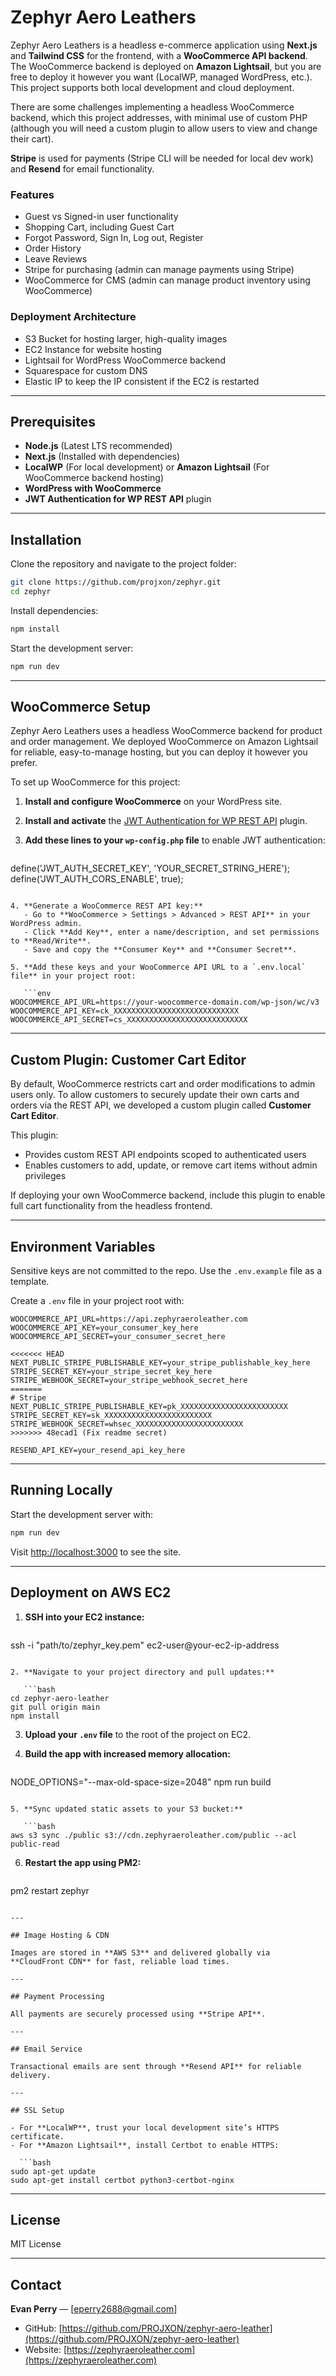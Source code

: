 # Zephyr Aero Leathers

Zephyr Aero Leathers is a headless e-commerce application using **Next.js** and **Tailwind CSS** for the frontend, with a **WooCommerce API backend**. The WooCommerce backend is deployed on **Amazon Lightsail**, but you are free to deploy it however you want (LocalWP, managed WordPress, etc.). This project supports both local development and cloud deployment.

There are some challenges implementing a headless WooCommerce backend, which this project addresses, with minimal use of custom PHP (although you will need a custom plugin to allow users to view and change their cart).

**Stripe** is used for payments (Stripe CLI will be needed for local dev work) and **Resend** for email functionality.

### Features

- Guest vs Signed-in user functionality
- Shopping Cart, including Guest Cart
- Forgot Password, Sign In, Log out, Register
- Order History
- Leave Reviews
- Stripe for purchasing (admin can manage payments using Stripe)
- WooCommerce for CMS (admin can manage product inventory using WooCommerce)

### Deployment Architecture

- S3 Bucket for hosting larger, high-quality images
- EC2 Instance for website hosting
- Lightsail for WordPress WooCommerce backend
- Squarespace for custom DNS
- Elastic IP to keep the IP consistent if the EC2 is restarted

---

## Prerequisites

- **Node.js** (Latest LTS recommended)
- **Next.js** (Installed with dependencies)
- **LocalWP** (For local development) or **Amazon Lightsail** (For WooCommerce backend hosting)
- **WordPress with WooCommerce**
- **JWT Authentication for WP REST API** plugin

---

## Installation

Clone the repository and navigate to the project folder:

```sh
git clone https://github.com/projxon/zephyr.git
cd zephyr
```

Install dependencies:

```sh
npm install
```

Start the development server:

```sh
npm run dev
```

---

## WooCommerce Setup

Zephyr Aero Leathers uses a headless WooCommerce backend for product and order management. We deployed WooCommerce on Amazon Lightsail for reliable, easy-to-manage hosting, but you can deploy it however you prefer.

To set up WooCommerce for this project:

1. **Install and configure WooCommerce** on your WordPress site.
2. **Install and activate** the [JWT Authentication for WP REST API](https://wordpress.org/plugins/jwt-authentication-for-wp-rest-api/) plugin.
3. **Add these lines to your `wp-config.php` file** to enable JWT authentication:

   ```php
define('JWT_AUTH_SECRET_KEY', 'YOUR_SECRET_STRING_HERE');
define('JWT_AUTH_CORS_ENABLE', true);
```

4. **Generate a WooCommerce REST API key:**
   - Go to **WooCommerce > Settings > Advanced > REST API** in your WordPress admin.
   - Click **Add Key**, enter a name/description, and set permissions to **Read/Write**.
   - Save and copy the **Consumer Key** and **Consumer Secret**.

5. **Add these keys and your WooCommerce API URL to a `.env.local` file** in your project root:

   ```env
WOOCOMMERCE_API_URL=https://your-woocommerce-domain.com/wp-json/wc/v3
WOOCOMMERCE_API_KEY=ck_XXXXXXXXXXXXXXXXXXXXXXXXXXXX
WOOCOMMERCE_API_SECRET=cs_XXXXXXXXXXXXXXXXXXXXXXXXXXX
```

---

## Custom Plugin: Customer Cart Editor

By default, WooCommerce restricts cart and order modifications to admin users only. To allow customers to securely update their own carts and orders via the REST API, we developed a custom plugin called **Customer Cart Editor**.

This plugin:
- Provides custom REST API endpoints scoped to authenticated users
- Enables customers to add, update, or remove cart items without admin privileges

If deploying your own WooCommerce backend, include this plugin to enable full cart functionality from the headless frontend.

---

## Environment Variables

Sensitive keys are not committed to the repo. Use the `.env.example` file as a template.

Create a `.env` file in your project root with:

```env
WOOCOMMERCE_API_URL=https://api.zephyraeroleather.com
WOOCOMMERCE_API_KEY=your_consumer_key_here
WOOCOMMERCE_API_SECRET=your_consumer_secret_here

<<<<<<< HEAD
NEXT_PUBLIC_STRIPE_PUBLISHABLE_KEY=your_stripe_publishable_key_here
STRIPE_SECRET_KEY=your_stripe_secret_key_here
STRIPE_WEBHOOK_SECRET=your_stripe_webhook_secret_here
=======
# Stripe
NEXT_PUBLIC_STRIPE_PUBLISHABLE_KEY=pk_XXXXXXXXXXXXXXXXXXXXXXXX
STRIPE_SECRET_KEY=sk_XXXXXXXXXXXXXXXXXXXXXXXX
STRIPE_WEBHOOK_SECRET=whsec_XXXXXXXXXXXXXXXXXXXXXXXX
>>>>>>> 48ecad1 (Fix readme secret)

RESEND_API_KEY=your_resend_api_key_here
```

---

## Running Locally

Start the development server with:

```sh
npm run dev
```

Visit [http://localhost:3000](http://localhost:3000) to see the site.

---

## Deployment on AWS EC2

1. **SSH into your EC2 instance:**

   ```bash
ssh -i "path/to/zephyr_key.pem" ec2-user@your-ec2-ip-address
```

2. **Navigate to your project directory and pull updates:**

   ```bash
cd zephyr-aero-leather
git pull origin main
npm install
```

3. **Upload your `.env` file** to the root of the project on EC2.

4. **Build the app with increased memory allocation:**

   ```bash
NODE_OPTIONS="--max-old-space-size=2048" npm run build
```

5. **Sync updated static assets to your S3 bucket:**

   ```bash
aws s3 sync ./public s3://cdn.zephyraeroleather.com/public --acl public-read
```

6. **Restart the app using PM2:**

   ```bash
pm2 restart zephyr
```

---

## Image Hosting & CDN

Images are stored in **AWS S3** and delivered globally via **CloudFront CDN** for fast, reliable load times.

---

## Payment Processing

All payments are securely processed using **Stripe API**.

---

## Email Service

Transactional emails are sent through **Resend API** for reliable delivery.

---

## SSL Setup

- For **LocalWP**, trust your local development site’s HTTPS certificate.
- For **Amazon Lightsail**, install Certbot to enable HTTPS:

  ```bash
sudo apt-get update
sudo apt-get install certbot python3-certbot-nginx
```

---

## License

MIT License

---

## Contact

**Evan Perry** — [eperry2688@gmail.com]

- GitHub: [https://github.com/PROJXON/zephyr-aero-leather](https://github.com/PROJXON/zephyr-aero-leather)
- Website: [https://zephyraeroleather.com](https://zephyraeroleather.com)